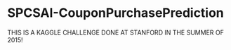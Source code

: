 # SPCSAI-CouponPurchasePrediction
THIS IS A KAGGLE CHALLENGE DONE AT STANFORD IN THE SUMMER OF 2015!
